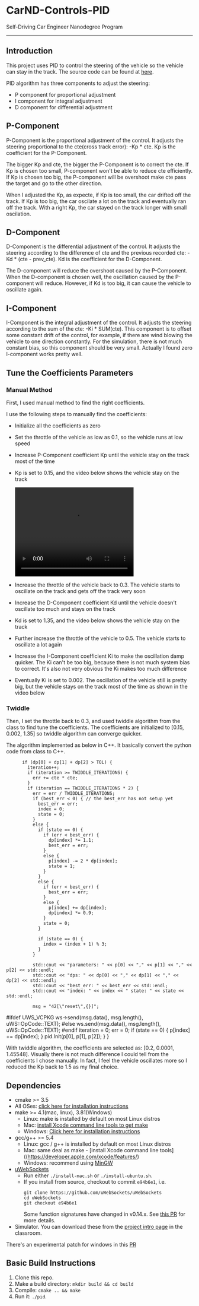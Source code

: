 # CarND-Controls-PID
Self-Driving Car Engineer Nanodegree Program

---

## Introduction

This project uses PID to control the steering of the vehicle so the vehicle can stay in the track. 
The source code can be found at [here](https://github.com/fwa785/CarND-PID-Control-Project).

PID algorithm has three components to adjust the steering:
* P component for proportional adjustment
* I component for integral adjustment
* D component for differential adjustment

## P-Component

P-Component is the proportional adjustment of the control. It adjusts the steering 
proportional to the cte(cross track error): -Kp * cte. Kp is the coefficient for the P-Component. 

The bigger Kp and cte, the bigger the P-Component is to correct the cte. If Kp is chosen too small, 
P-component won't be able to reduce cte efficiently. If Kp is chosen too big, the P-component will be 
overshoot make cte pass the target and go to the other direction.

When I adjusted the Kp, as expecte, if Kp is too small, the car drifted off the track. If Kp is too big,
the car oscilate a lot on the track and eventually ran off the track. With a right Kp, the car stayed on
the track longer with small oscilation.

## D-Component
D-Component is the differential adjustment of the control. It adjusts the steering
according to the difference of cte and the previous recorded cte: -Kd * (cte - prev_cte). Kd is the 
coefficient for the D-Component.

The D-component will reduce the overshoot caused by the P-Component. When the D-component is chosen well,
the oscillation caused by the P-component will reduce. However, if Kd is too big, it can cause the 
vehicle to oscillate again.

## I-Component
I-Component is the integral adjustment of the control. It adjusts the steering according to the sum of 
the cte: -Ki * SUM(cte). This component is to offset some constant drift of the control, for example, 
if there are wind blowing the vehicle to one direction constantly. For the simulation, there is not 
much constant bias, so this component should be very small. Actually I found zero I-component works 
pretty well.

## Tune the Coefficients Parameters

### Manual Method 
First, I used manual method to find the right coefficients. 

I use the following steps to manually find the coefficients:
* Initialize all the coefficients as zero
* Set the throttle of the vehicle as low as 0.1, so the vehicle runs at low speed
* Increase P-Component coefficient Kp until the vehicle stay on the track most of the time
* Kp is set to 0.15, and the video below shows the vehicle stay on the track

    <video width="320" height="240" controls>
        <source src="LowSpeed_Kp.mp4" type="video/mp4">
    </video>

* Increase the throttle of the vehicle back to 0.3. The vehicle starts to oscillate on the track 
and gets off the track very soon
* Increase the D-Component coefficient Kd until the vehicle doesn't oscillate too much and stays on
the track
* Kd is set to 1.35, and the video below shows the vehicle stay on the track

* Further increase the throttle of the vehicle to 0.5. The vehicle starts to oscillate a lot again
* Increase the I-Component coefficient Ki to make the oscillation damp quicker. The Ki can't be too
big, because there is not much system bias to correct. It's also not very obvious the Ki makes too much
difference
* Eventually Ki is set to 0.002. The oscillation of the vehicle still is pretty big, but the vehicle stays
on the track most of the time as shown in the video below

### Twiddle
Then, I set the throttle back to 0.3, and used twiddle algorithm from the class to find tune the 
coefficients. The coefficients are initialized to [0.15, 0.002, 1.35] so twiddle algorithm can 
converge quicker.

The algorithm implemented as below in C++. It basically convert the python code from class to C++.


          if (dp[0] + dp[1] + dp[2] > TOL) {
            iteration++;
            if (iteration >= TWIDDLE_ITERATIONS) {
              err += cte * cte;
            }
            if (iteration == TWIDDLE_ITERATIONS * 2) {
              err = err / TWIDDLE_ITERATIONS;
              if (best_err < 0) { // the best_err has not setup yet
                best_err = err;
                index = 0;
                state = 0;
              }
              else {
                if (state == 0) {
                  if (err < best_err) {
                    dp[index] *= 1.1;
                    best_err = err;
                  }
                  else {
                    p[index] -= 2 * dp[index];
                    state = 1;
                  }
                }
                else {
                  if (err < best_err) {
                    best_err = err;
                  }
                  else {
                    p[index] += dp[index];
                    dp[index] *= 0.9;
                  }
                  state = 0;
                }

                if (state == 0) {
                  index = (index + 1) % 3;
                }
              }

              std::cout << "parameters: " << p[0] << "," << p[1] << "," << p[2] << std::endl;
              std::cout << "dps: " << dp[0] << "," << dp[1] << "," << dp[2] << std::endl;
              std::cout << "best_err: " << best_err << std::endl;
              std::cout << "index: " << index << " state: " << state << std::endl;

              msg = "42[\"reset\",{}]";
#ifdef UWS_VCPKG
              ws->send(msg.data(), msg.length(), uWS::OpCode::TEXT);
#else
              ws.send(msg.data(), msg.length(), uWS::OpCode::TEXT);
#endif
              iteration = 0;
              err = 0;
              if (state == 0) {
                p[index] += dp[index];
              }
              pid.Init(p[0], p[1], p[2]);
            }
          }

With twiddle algorithm, the coefficients are selected as: [0.2, 0.0001, 1.45548]. Visually
there is not much difference I could tell from the coefficients I chose manually. In fact, I feel
the vehicle oscillates more so I reduced the Kp back to 1.5 as my final choice.

## Dependencies

* cmake >= 3.5
 * All OSes: [click here for installation instructions](https://cmake.org/install/)
* make >= 4.1(mac, linux), 3.81(Windows)
  * Linux: make is installed by default on most Linux distros
  * Mac: [install Xcode command line tools to get make](https://developer.apple.com/xcode/features/)
  * Windows: [Click here for installation instructions](http://gnuwin32.sourceforge.net/packages/make.htm)
* gcc/g++ >= 5.4
  * Linux: gcc / g++ is installed by default on most Linux distros
  * Mac: same deal as make - [install Xcode command line tools]((https://developer.apple.com/xcode/features/)
  * Windows: recommend using [MinGW](http://www.mingw.org/)
* [uWebSockets](https://github.com/uWebSockets/uWebSockets)
  * Run either `./install-mac.sh` or `./install-ubuntu.sh`.
  * If you install from source, checkout to commit `e94b6e1`, i.e.
    ```
    git clone https://github.com/uWebSockets/uWebSockets 
    cd uWebSockets
    git checkout e94b6e1
    ```
    Some function signatures have changed in v0.14.x. See [this PR](https://github.com/udacity/CarND-MPC-Project/pull/3) for more details.
* Simulator. You can download these from the [project intro page](https://github.com/udacity/self-driving-car-sim/releases) in the classroom.

There's an experimental patch for windows in this [PR](https://github.com/udacity/CarND-PID-Control-Project/pull/3)

## Basic Build Instructions

1. Clone this repo.
2. Make a build directory: `mkdir build && cd build`
3. Compile: `cmake .. && make`
4. Run it: `./pid`. 
